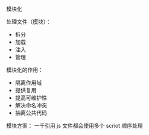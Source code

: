 模块化

处理文件（模块）：

- 拆分
- 加载
- 注入
- 管理

模块化的作用：

- 隔离作用域
- 提供复用
- 提高可维护性
- 解决命名冲突
- 抽离公共代码

模块方案：
一千引用 js 文件都会使用多个 scriot 顺序处理
